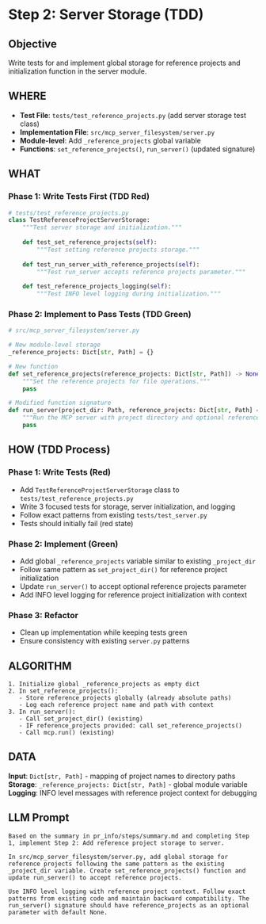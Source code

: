# Step 2: Server Storage (TDD)

## Objective
Write tests for and implement global storage for reference projects and initialization function in the server module.

## WHERE
- **Test File**: `tests/test_reference_projects.py` (add server storage test class)
- **Implementation File**: `src/mcp_server_filesystem/server.py`
- **Module-level**: Add `_reference_projects` global variable
- **Functions**: `set_reference_projects()`, `run_server()` (updated signature)

## WHAT

### Phase 1: Write Tests First (TDD Red)
```python
# tests/test_reference_projects.py
class TestReferenceProjectServerStorage:
    """Test server storage and initialization."""
    
    def test_set_reference_projects(self):
        """Test setting reference projects storage."""
        
    def test_run_server_with_reference_projects(self):
        """Test run_server accepts reference projects parameter."""
        
    def test_reference_projects_logging(self):
        """Test INFO level logging during initialization."""
```

### Phase 2: Implement to Pass Tests (TDD Green)
```python
# src/mcp_server_filesystem/server.py

# New module-level storage
_reference_projects: Dict[str, Path] = {}

# New function
def set_reference_projects(reference_projects: Dict[str, Path]) -> None:
    """Set the reference projects for file operations."""
    pass

# Modified function signature
def run_server(project_dir: Path, reference_projects: Dict[str, Path] = None) -> None:
    """Run the MCP server with project directory and optional reference projects."""
    pass
```

## HOW (TDD Process)

### Phase 1: Write Tests (Red)
- Add `TestReferenceProjectServerStorage` class to `tests/test_reference_projects.py`
- Write 3 focused tests for storage, server initialization, and logging
- Follow exact patterns from existing `tests/test_server.py`
- Tests should initially fail (red state)

### Phase 2: Implement (Green)
- Add global `_reference_projects` variable similar to existing `_project_dir`
- Follow same pattern as `set_project_dir()` for reference project initialization
- Update `run_server()` to accept optional reference projects parameter
- Add INFO level logging for reference project initialization with context

### Phase 3: Refactor
- Clean up implementation while keeping tests green
- Ensure consistency with existing `server.py` patterns

## ALGORITHM
```
1. Initialize global _reference_projects as empty dict
2. In set_reference_projects():
   - Store reference_projects globally (already absolute paths)
   - Log each reference project name and path with context
3. In run_server():
   - Call set_project_dir() (existing)
   - IF reference_projects provided: call set_reference_projects()
   - Call mcp.run() (existing)
```

## DATA
**Input**: `Dict[str, Path]` - mapping of project names to directory paths  
**Storage**: `_reference_projects: Dict[str, Path]` - global module variable  
**Logging**: INFO level messages with reference project context for debugging

## LLM Prompt
```
Based on the summary in pr_info/steps/summary.md and completing Step 1, implement Step 2: Add reference project storage to server.

In src/mcp_server_filesystem/server.py, add global storage for reference projects following the same pattern as the existing _project_dir variable. Create set_reference_projects() function and update run_server() to accept reference projects.

Use INFO level logging with reference project context. Follow exact patterns from existing code and maintain backward compatibility. The run_server() signature should have reference_projects as an optional parameter with default None.
```
